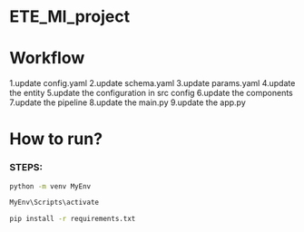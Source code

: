 # ETE_Ml_project

# Workflow

1.update config.yaml
2.update schema.yaml
3.update params.yaml
4.update the entity
5.update the configuration in src config
6.update the components
7.update the pipeline
8.update the main.py
9.update the app.py

# How to run?

### STEPS:

```bash
python -m venv MyEnv
```

```bash
MyEnv\Scripts\activate
```

```bash
pip install -r requirements.txt
```
